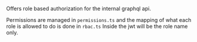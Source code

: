 Offers role based authorization for the internal graphql api.

Permissions are managed in `permissions.ts` and the mapping of what each role is allowed to do is done in `rbac.ts`
Inside the jwt will be the role name only.